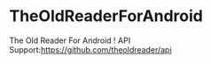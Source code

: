 TheOldReaderForAndroid
======================

The Old Reader For Android ! API Support:https://github.com/theoldreader/api
